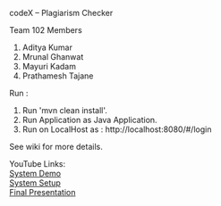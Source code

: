 codeX – Plagiarism Checker

Team 102 Members
1.	Aditya Kumar
2.	Mrunal Ghanwat
3.	Mayuri Kadam
4.	Prathamesh Tajane

Run :
1.	Run 'mvn clean install'.
2.	Run Application as Java Application.
3.	Run on LocalHost as : http://localhost:8080/#/login

See wiki for more details.

YouTube Links:  
[System Demo](https://youtu.be/O9ptinfhPYc)  
[System Setup](https://youtu.be/p7xvuYc9SDE)  
[Final Presentation](https://youtu.be/fvtpaiv4crE)  

